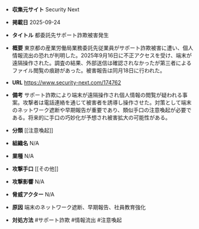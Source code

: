 - **収集元サイト**
Security Next

- **掲載日**
2025-09-24

- **タイトル**
都委託先サポート詐欺被害発生

- **概要**
東京都の産業労働局業務委託先従業員がサポート詐欺被害に遭い、個人情報流出の恐れが判明した。2025年9月16日に不正アクセスを受け、端末が遠隔操作された。調査の結果、外部送信は確認されなかったが第三者によるファイル閲覧の痕跡があった。被害報告は同月18日に行われた。

- **URL**
https://www.security-next.com/174762

- **備考**
サポート詐欺により端末が遠隔操作され個人情報の閲覧が疑われる事案。攻撃者は電話連絡を通じて被害者を誘導し操作させた。対策として端末のネットワーク遮断や早期報告が重要であり、類似手口の注意喚起が必要である。将来的に手口の巧妙化が予想され被害拡大の可能性がある。

- **分類**
[[注意喚起]]

- **組織名**
N/A

- **業種**
N/A

- **攻撃手口**
[[その他]]

- **攻撃影響**
N/A

- **脅威アクター**
N/A

- **原因**
端末のネットワーク遮断、早期報告、社員教育強化

- **対処方法**
#サポート詐欺 #情報流出 #注意喚起
